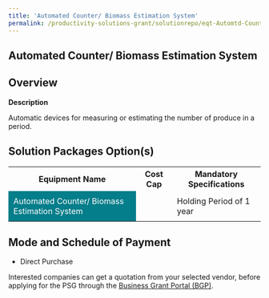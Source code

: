 ```yaml
---
title: 'Automated Counter/ Biomass Estimation System'
permalink: /productivity-solutions-grant/solutionrepo/eqt-Automtd-Countr-Bomss-Estmton-sys-Food
---
```


## Automated Counter/ Biomass Estimation System

## Overview

**Description**

Automatic devices for measuring or estimating the number of produce in a period.

## Solution Packages Option(s)

<table>
<tr>
<th><b>Equipment Name</b></th>
<th><b>Cost Cap</b></th>
<th><b>Mandatory Specifications</b></th>
</tr>
<tr>
<td style='padding: 10px; background-color: #037E8A; color: #FFFFFF;'>Automated Counter/ Biomass Estimation System</td>
<td style='padding: 10px;'> </td>
<td style='padding: 10px;'>Holding Period of 1 year</td>
</tr>
</table>

## Mode and Schedule of Payment

 - Direct Purchase

Interested companies can get a quotation from your selected vendor, before applying for the PSG through the <a href='https://www.businessgrants.gov.sg/' target='_blank' rel='noopener'>Business Grant Portal (BGP)</a>.

<script src="/jquery/resize-tables.js"></script>

